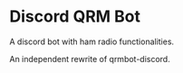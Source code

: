 # Discord QRM Bot

A discord bot with ham radio functionalities.

An independent rewrite of qrmbot-discord.



